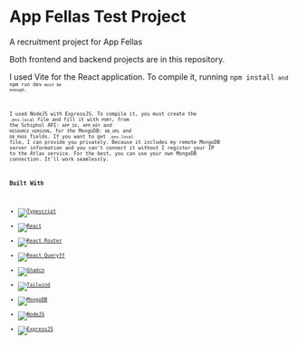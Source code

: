 # App Fellas Test Project
 A recruitment project for App Fellas 

 Both frontend and backend projects are in this repository. 

 I used Vite for the React application. To compile it, running <code>npm install<code/> and <code>npm run dev<code/> must be enough.

 I used NodeJS with ExpressJS. To compile it, you must create the `.env.local` file and fill it with `PORT`, from the Schiphol API: 
 `APP_ID`, `APP_KEY` and `RESOURCE_VERSION`, for the MongoDB: `DB_URL` and `DB_PASS` fields. If you want to get `.env.local` file, I can provide you privately. Because it includes my remote MongoDB server information and you can't connect it without I register your IP to the Atlas service. For the best, you can use your own MongoDB connection. It'll work seamlessly.

### Built With

* [![Typescript][Typescript]][Typescript-url]
* [![React][React.js]][React-url]
* [![React Router][ReactRouter]][ReactRouter-url]
* [![React Queryff][ReactQuery]][ReactQuery-url]
* [![Shadcn][Shadcn]][Shadcn-url]
* [![Tailwind][Tailwind]][Tailwind-url]
* [![MongoDB][MongoDB]][MongoDB-url]
* [![NodeJS][NodeJS]][NodeJS-url]
* [![ExpressJS][ExpressJS]][ExpressJS-url]
 
[React.js]: https://img.shields.io/badge/React-20232A?style=for-the-badge&logo=react&logoColor=61DAFB
[React-url]: https://reactjs.org/
[ReactRouter]: https://img.shields.io/badge/-React%20Router-CA4245?style=for-the-badge&logo=react-router&logoColor=white
[ReactRouter-url]: https://reactrouter.com/en/main
[ReactQuery]: https://img.shields.io/badge/-React%20Query-FF4154?style=for-the-badge&logo=react%20query&logoColor=white
[ReactQuery-url]: https://tanstack.com/query/latest
[Shadcn]: https://img.shields.io/badge/shadcn/ui-000000?style=for-the-badge&logo=shadcn/ui&logoColor=white
[Shadcn-url]: https://ui.shadcn.com/
[MongoDB]: https://img.shields.io/badge/-MongoDB-4DB33D?style=for-the-badge&logo=mongodb&logoColor=FFFFFF
[MongoDB-url]: https://www.mongodb.com/
[NodeJS]: https://img.shields.io/badge/Node%20js-339933?style=for-the-badge&logo=nodedotjs&logoColor=white
[NodeJS-url]: https://nodejs.org/en
[Tailwind]: https://img.shields.io/badge/tailwindcss-%2338B2AC.svg?style=for-the-badge&logo=tailwind-css&logoColor=white
[Tailwind-url]: https://tailwindcss.com/
[Typescript]: https://img.shields.io/badge/typescript-%23007ACC.svg?style=for-the-badge&logo=typescript&logoColor=white
[Typescript-url]: https://www.typescriptlang.org/
[ExpressJS]: https://img.shields.io/badge/Express%20js-000000?style=for-the-badge&logo=express&logoColor=white
[ExpressJS-url]: https://expressjs.com/
